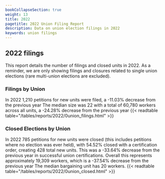 ```yaml
---
bookCollapseSection: true
weight: 13
title: 2022
pagetitle: 2022 Union Filing Report
description: Data on union election filings in 2022
keywords: union filings
---
```


## 2022 filings

This report details the number of filings and closed units in 2022. As a reminder, we are only showing filings and closures related to single union elections (rare multi-union elections are excluded).

### Filings by Union
In 2022 1,210 petitions for new units were filed, a -11.03% decrease from the previous year The median size was 22 with a total of 60,780 workers across all units, a -24.28% decrease from the previous year
{{< readtable table="/tables/reports/2022/0union_filings.html" >}}

### Closed Elections by Union
In 2022 785 petitions for new units were closed (this includes petitions where no election was ever held), with 54.52% closed with a certification order, creating 428 total new units. This was a -33.64% decrease from the previous year in successful union certifications. Overall this represents approximately 19,309 workers, which is a -37.54% decrease from the previous year The median bargaining unit has 20 workers.
{{< readtable table="/tables/reports/2022/0union_closed.html" >}}

